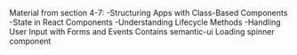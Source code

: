 Material from section 4-7:
-Structuring Apps with Class-Based Components
-State in React Components
-Understanding Lifecycle Methods
-Handling User Input with Forms and Events
Contains semantic-ui Loading spinner component
